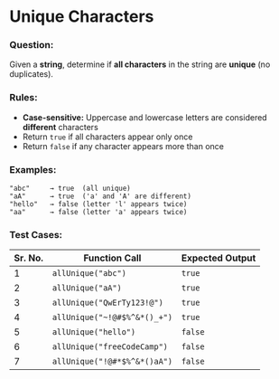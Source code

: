 # Unique Characters

### Question:
Given a **string**, determine if **all characters** in the string are **unique** (no duplicates).

### Rules:
- **Case-sensitive:** Uppercase and lowercase letters are considered **different** characters
- Return `true` if all characters appear only once
- Return `false` if any character appears more than once

### Examples:
```
"abc"     → true  (all unique)
"aA"      → true  ('a' and 'A' are different)
"hello"   → false (letter 'l' appears twice)
"aa"      → false (letter 'a' appears twice)
```

### Test Cases:
| **Sr. No.** | **Function Call**            | **Expected Output** |
| ----------- | ---------------------------- | ------------------- |
| 1           | `allUnique("abc")`           | `true`              |
| 2           | `allUnique("aA")`            | `true`              |
| 3           | `allUnique("QwErTy123!@")`   | `true`              |
| 4           | `allUnique("~!@#$%^&*()_+")` | `true`              |
| 5           | `allUnique("hello")`         | `false`             |
| 6           | `allUnique("freeCodeCamp")`  | `false`             |
| 7           | `allUnique("!@#*$%^&*()aA")` | `false`             |
